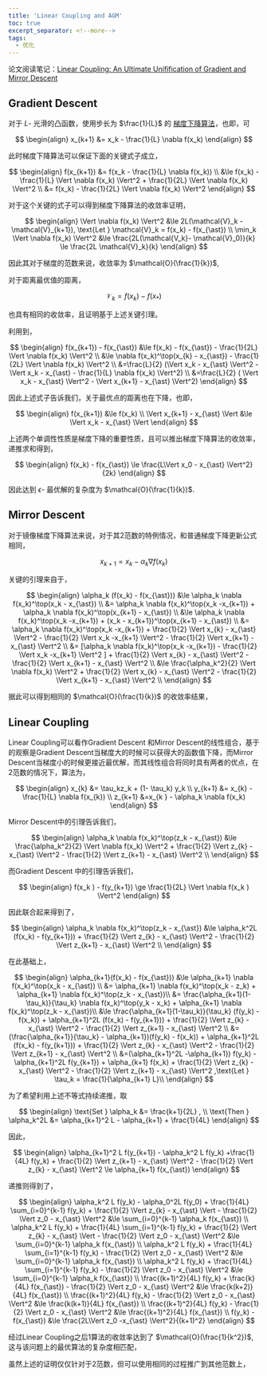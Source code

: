 ```yaml
---
title: 'Linear Coupling and AGM'
toc: true
excerpt_separator: <!--more-->
tags:
  - 优化
---
```




论文阅读笔记：[Linear Coupling: An Ultimate Unifification of Gradient and Mirror Descent](https://arxiv.org/abs/1407.1537)



<!--more-->





## Gradient Descent 



对于 $L$- 光滑的凸函数，使用步长为 $\frac{1}{L}$ 的 [梯度下降算法](https://truenobility303.github.io/CG/)，也即，可


$$
\begin{align}
x_{k+1} &= x_k - \frac{1}{L} \nabla f(x_k)
\end{align}
$$


此时梯度下降算法可以保证下面的关键式子成立，


$$
\begin{align}
f(x_{k+1}) &= f(x_k - \frac{1}{L} \nabla f(x_k)) \\
&\le f(x_k) - \frac{1}{L} \Vert \nabla f(x_k) \Vert^2 + \frac{1}{2L} \Vert \nabla f(x_k) \Vert^2 \\
&= f(x_k) - \frac{1}{2L} \Vert \nabla f(x_k) \Vert^2
\end{align}
$$



对于这个关键的式子可以得到梯度下降算法的收敛率证明，

$$
\begin{align}
\Vert \nabla f(x_k) \Vert^2 &\le 2L(\mathcal{V}_k - \mathcal{V}_{k+1}), \text{Let } \mathcal{V}_k = f(x_k) - f(x_{\ast}) \\
\min_k \Vert \nabla f(x_k) \Vert^2 &\le \frac{2L(\mathcal{V_k}- \mathcal{V}_0)}{k} \le \frac{2L \mathcal{V}_k}{k}  
\end{align}
$$



因此其对于梯度的范数来说，收敛率为 $\mathcal{O}(\frac{1}{k})$, 



对于距离最优值的距离，


$$
\mathcal{V}_k = f(x_k) - f(x_{\ast})
$$


也具有相同的收敛率，且证明基于上述关键引理。



利用到，


$$
\begin{align}
f(x_{k+1}) - f(x_{\ast}) &\le f(x_k) - f(x_{\ast}) - \frac{1}{2L} \Vert \nabla f(x_k) \Vert^2 \\
&\le \nabla f(x_k)^\top(x_{k} - x_{\ast}) - \frac{1}{2L} \Vert \nabla f(x_k) \Vert^2 \\ 
&=\frac{L}{2} (\Vert x_k - x_{\ast} \Vert^2 - \Vert x_k - x_{\ast} - \frac{1}{L} \nabla f(x_k) \Vert^2) \\
&=\frac{L}{2} ( \Vert x_k - x_{\ast} \Vert^2 - \Vert x_{k+1} - x_{\ast} \Vert^2)
\end{align}
$$


因此上述式子告诉我们，关于最优点的距离也在下降，也即，


$$
\begin{align}
f(x_{k+1}) &\le f(x_k) \\
\Vert x_{k+1} - x_{\ast} \Vert &\le \Vert x_k - x_{\ast} \Vert
\end{align}
$$


上述两个单调性性质是梯度下降的重要性质，且可以推出梯度下降算法的收敛率，递推求和得到，


$$
\begin{align}
f(x_k) - f(x_{\ast}) \le \frac{L\Vert x_0 - x_{\ast} \Vert^2}{2k}
\end{align}
$$


因此达到 $\epsilon$- 最优解的复杂度为 $\mathcal{O}(\frac{1}{k})$. 



## Mirror Descent



对于镜像梯度下降算法来说，对于其2范数的特例情况，和普通梯度下降更新公式相同，


$$
x_{k+1} = x_k - \alpha_k \nabla f(x_k)
$$




关键的引理来自于，


$$
\begin{align}
\alpha_k (f(x_k) - f(x_{\ast})) &\le \alpha_k \nabla f(x_k)^\top(x_k - x_{\ast}) \\
&= \alpha_k \nabla f(x_k)^\top(x_k -x_{k+1}) + \alpha_k \nabla f(x_k)^\top(x_{k+1} - x_{\ast}) \\
&\le \alpha_k \nabla f(x_k)^\top(x_k -x_{k+1}) + (x_k - x_{k+1})^\top(x_{k+1} - x_{\ast}) \\
&= \alpha_k \nabla f(x_k)^\top(x_k -x_{k+1}) + \frac{1}{2} \Vert x_{k} - x_{\ast} \Vert^2 - \frac{1}{2} \Vert x_k -x_{k+1} \Vert^2  - \frac{1}{2} \Vert x_{k+1} - x_{\ast} \Vert^2 \\
&= [\alpha_k \nabla f(x_k)^\top(x_k -x_{k+1}) - \frac{1}{2} \Vert x_k -x_{k+1} \Vert^2 ] + \frac{1}{2} \Vert x_{k} - x_{\ast} \Vert^2  - \frac{1}{2} \Vert x_{k+1} - x_{\ast} \Vert^2 \\
&\le \frac{\alpha_k^2}{2} \Vert \nabla f(x_k) \Vert^2  + \frac{1}{2} \Vert x_{k} - x_{\ast} \Vert^2  - \frac{1}{2} \Vert x_{k+1} - x_{\ast} \Vert^2 \\
\end{align}
$$


据此可以得到相同的 $\mathcal{O}(\frac{1}{k})$ 的收敛率结果，



## Linear Coupling



Linear Coupling可以看作Gradient Descent 和Mirror Descent的线性组合，基于的观察是Gradient Descent当梯度大的时候可以获得大的函数值下降，而Mirror Descent当梯度小的时候更接近最优解，而其线性组合将同时具有两者的优点，在2范数的情况下，算法为，


$$
\begin{align}
x_{k} &= \tau_kz_k + (1- \tau_k) y_k \\
y_{k+1} &= x_{k} - \frac{1}{L} \nabla f(x_{k}) \\
z_{k+1} &=x_{k } - \alpha_k \nabla f(x_k)
\end{align}
$$



Mirror Descent中的引理告诉我们，


$$
\begin{align}
\alpha_k  \nabla f(x_k)^\top(z_k - x_{\ast}) &\le \frac{\alpha_k^2}{2} \Vert \nabla f(x_k) \Vert^2   + \frac{1}{2} \Vert z_{k} - x_{\ast} \Vert^2  - \frac{1}{2} \Vert z_{k+1} - x_{\ast} \Vert^2 \\
\end{align}
$$


而Gradient Descent 中的引理告诉我们，


$$
\begin{align}
f(x_k ) - f(y_{k+1}) \ge \frac{1}{2L} \Vert \nabla f(x_k ) \Vert^2   
\end{align}
$$


因此联合起来得到了，


$$
\begin{align}
\alpha_k  \nabla f(x_k)^\top(z_k - x_{\ast}) &\le \alpha_k^2L (f(x_k) - f(y_{k+1}))   + \frac{1}{2} \Vert z_{k} - x_{\ast} \Vert^2  - \frac{1}{2} \Vert z_{k+1} - x_{\ast} \Vert^2 \\
\end{align}
$$


在此基础上，


$$
\begin{align}
\alpha_{k+1}(f(x_k) - f(x_{\ast})) &\le \alpha_{k+1} \nabla f(x_k)^\top(x_k - x_{\ast}) \\
&= \alpha_{k+1} \nabla f(x_k)^\top(x_k - z_k) + \alpha_{k+1} \nabla f(x_k)^\top(z_k - x_{\ast})\\
&=  \frac{\alpha_{k+1}(1-\tau_k)}{\tau_k} \nabla  f(x_k)^\top(y_k - x_k) + \alpha_{k+1} \nabla f(x_k)^\top(z_k - x_{\ast})\\
&\le  \frac{\alpha_{k+1}(1-\tau_k)}{\tau_k} (f(y_k) - f(x_k)) + \alpha_{k+1}^2L (f(x_k) - f(y_{k+1}))   + \frac{1}{2} \Vert z_{k} - x_{\ast} \Vert^2  - \frac{1}{2} \Vert z_{k+1} - x_{\ast} \Vert^2 \\ 
&= (\frac{\alpha_{k+1}}{\tau_k} - \alpha_{k+1})(f(y_k) - f(x_k)) + \alpha_{k+1}^2L (f(x_k) - f(y_{k+1}))   + \frac{1}{2} \Vert z_{k} - x_{\ast} \Vert^2  - \frac{1}{2} \Vert z_{k+1} - x_{\ast} \Vert^2 \\  
&=(\alpha_{k+1}^2L -\alpha_{k+1}) f(y_k) - \alpha_{k+1}^2L f(y_{k+1}) + \alpha_{k+1} f(x_k) + \frac{1}{2} \Vert z_{k} - x_{\ast} \Vert^2  - \frac{1}{2} \Vert z_{k+1} - x_{\ast} \Vert^2 ,\text{Let } \tau_k = \frac{1}{\alpha_{k+1} L}\\  
\end{align}
$$


为了希望利用上述不等式持续递推，取


$$
\begin{align}
\text{Set } \alpha_k &= \frac{k+1}{2L} , \\
\text{Then } \alpha_k^2L &= \alpha_{k+1}^2 L - \alpha_{k+1} + \frac{1}{4L}
\end{align}
$$


因此，


$$
\begin{align}
\alpha_{k+1}^2 L f(y_{k+1}) - \alpha_k^2 L f(y_k)  +\frac{1}{4L} f(y_k) + \frac{1}{2} \Vert z_{k+1} - x_{\ast} \Vert^2 - \frac{1}{2} \Vert z_{k} - x_{\ast} \Vert^2 \le \alpha_{k+1} f(x_{\ast}) 
\end{align}
$$


递推则得到了，


$$
\begin{align}
\alpha_k^2 L f(y_k) - \alpha_0^2L f(y_0) + \frac{1}{4L} \sum_{i=0}^{k-1} f(y_k) + \frac{1}{2} \Vert z_{k} - x_{\ast} \Vert - \frac{1}{2} \Vert z_0 - x_{\ast} \Vert^2 &\le \sum_{i=0}^{k-1} \alpha_k f(x_{\ast}) \\
\alpha_k^2 L f(y_k) + \frac{1}{4L} \sum_{i=1}^{k-1} f(y_k) + \frac{1}{2} \Vert z_{k} - x_{\ast} \Vert - \frac{1}{2} \Vert z_0 - x_{\ast} \Vert^2 &\le \sum_{i=0}^{k-1} \alpha_k f(x_{\ast}) \\
\alpha_k^2 L f(y_k) + \frac{1}{4L} \sum_{i=1}^{k-1} f(y_k)  - \frac{1}{2} \Vert z_0 - x_{\ast} \Vert^2 &\le \sum_{i=0}^{k-1} \alpha_k f(x_{\ast}) \\
\alpha_k^2 L f(y_k) + \frac{1}{4L} \sum_{i=1}^{k-1} f(y_k)  - \frac{1}{2} \Vert z_0 - x_{\ast} \Vert^2 &\le \sum_{i=0}^{k-1} \alpha_k f(x_{\ast}) \\
\frac{(k+1)^2}{4L} f(y_k) + \frac{k}{4L} f(x_{\ast}) - \frac{1}{2} \Vert z_0 - x_{\ast} \Vert^2  &\le \frac{k(k+2)}{4L} f(x_{\ast}) \\
\frac{(k+1)^2}{4L} f(y_k) - \frac{1}{2} \Vert z_0 - x_{\ast} \Vert^2  &\le \frac{k(k+1)}{4L} f(x_{\ast}) \\
\frac{(k+1)^2}{4L} f(y_k) - \frac{1}{2} \Vert z_0 - x_{\ast} \Vert^2  &\le \frac{(k+1)^2}{4L} f(x_{\ast}) \\ 
f(y_k) - f(x_{\ast}) &\le \frac{2L\Vert z_0 -x_{\ast} \Vert^2}{(k+1)^2}
\end{align}
$$


经过Linear Coupling之后1算法的收敛率达到了 $\mathcal{O}(\frac{1}{k^2})$, 这与该问题上的最优算法的复杂度相匹配，

虽然上述的证明仅仅针对于2范数，但可以使用相同的过程推广到其他范数上， 